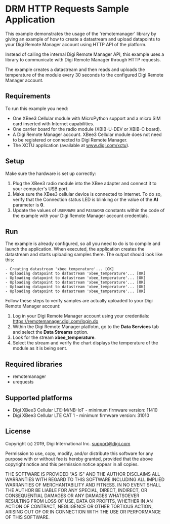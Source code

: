 DRM HTTP Requests Sample Application
====================================

This example demonstrates the usage of the 'remotemanager' library by giving
an example of how to create a datastream and upload datapoints to your Digi
Remote Manager account using HTTP API of the platform.

Instead of calling the internal Digi Remote Manager API, this example uses a
library to communicate with Digi Remote Manager through HTTP requests.

The example creates a datastream and then reads and uploads the temperature of
the module every 30 seconds to the configured Digi Remote Manager account. 

Requirements
------------

To run this example you need:

* One XBee3 Cellular module with MicroPython support and a micro SIM card
  inserted with Internet capabilities.
* One carrier board for the radio module (XBIB-U-DEV or XBIB-C board).
* A Digi Remote Manager account. XBee3 Cellular module does not need to be
  registered or connected to Digi Remote Manager.
* The XCTU application (available at www.digi.com/xctu).

Setup
-----

Make sure the hardware is set up correctly:

1. Plug the XBee3 radio module into the XBee adapter and connect it to your
   computer's USB port.
2. Make sure the XBee3 cellular device is connected to Internet. To do so,
   verify that the Connection status LED is blinking or the value of the
   **AI** parameter is **0**.
3. Update the values of `USERNAME` and `PASSWORD` constants within the code of
   the example with your Digi Remote Manager account credentials.

Run
---

The example is already configured, so all you need to do is to compile and
launch the application. When executed, the application creates the datastream
and starts uploading samples there. The output should look like this:

    - Creating datastream 'xbee_temperature'... [OK]
    - Uploading datapoint to datastream 'xbee_temperature'... [OK]
    - Uploading datapoint to datastream 'xbee_temperature'... [OK]
    - Uploading datapoint to datastream 'xbee_temperature'... [OK]
    - Uploading datapoint to datastream 'xbee_temperature'... [OK]
    - Uploading datapoint to datastream 'xbee_temperature'... [OK]

Follow these steps to verify samples are actually uploaded to your Digi Remote
Manager account:

1. Log in your Digi Remote Manager account using your credentials: 
   https://remotemanager.digi.com/login.do
2. Within the Digi Remote Manager platfotm, go to the **Data Services** tab
   and select the **Data Streams** option.
3. Look for the stream **xbee_temperature**.
4. Select the stream and verify the chart displays the temperature of the
   module as it is being sent.

Required libraries
--------------------

* remotemanager
* urequests

Supported platforms
-------------------

* Digi XBee3 Cellular LTE-M/NB-IoT - minimum firmware version: 11410
* Digi XBee3 Cellular LTE CAT 1 - minimum firmware version: 31010

License
-------

Copyright (c) 2019, Digi International Inc. <support@digi.com>

Permission to use, copy, modify, and/or distribute this software for any
purpose with or without fee is hereby granted, provided that the above
copyright notice and this permission notice appear in all copies.

THE SOFTWARE IS PROVIDED "AS IS" AND THE AUTHOR DISCLAIMS ALL WARRANTIES
WITH REGARD TO THIS SOFTWARE INCLUDING ALL IMPLIED WARRANTIES OF
MERCHANTABILITY AND FITNESS. IN NO EVENT SHALL THE AUTHOR BE LIABLE FOR
ANY SPECIAL, DIRECT, INDIRECT, OR CONSEQUENTIAL DAMAGES OR ANY DAMAGES
WHATSOEVER RESULTING FROM LOSS OF USE, DATA OR PROFITS, WHETHER IN AN
ACTION OF CONTRACT, NEGLIGENCE OR OTHER TORTIOUS ACTION, ARISING OUT OF
OR IN CONNECTION WITH THE USE OR PERFORMANCE OF THIS SOFTWARE.